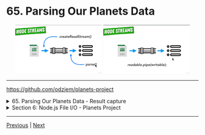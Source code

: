# 65. Parsing Our Planets Data

 <p align="center" >
    <img src="../imags/65_Parsing-Our-Planets-Data.png" width="45%" >
    <img src="../imags/65_Parsing-Our-Planets-Data_1.png" width="45%" >
 </p>

---

https://github.com/odziem/planets-project

<details>
  <summary> 65. Parsing Our Planets Data - Result capture </summary>

  - `index.js`
  ```
  const  { parse } = require('csv-parse');
  const fs = require('fs');

  const result = [];

  fs.createReadStream('kepler_data.csv')
      .pipe(parse({
          comment: '#',
          columns: true
      }))
      .on('data', (data) => {
          result.push(data);
      })
      .on('error', (err) => {
          console.log(err);
      })
      .on('end', () => {
          console.log(result);
          console.log('done');
      });
  // parse();
  ```

  ---

  -   run `node index.js`

  <p align="center" ><img src="../imags/65_Parsing-Our-Planets-Data_2.png" width="100%" ></p>

  ---

</details>

<details>
  <summary> Section 6: Node.js File I/O - Planets Project </summary>

  - [Codebase: planets-project](../src/s6_planets-project/)

</details>


---

[Previous](./64_Reading-Our-Planets-Data.md) | [Next](./66_Finding-Habitable-Planets.md)
